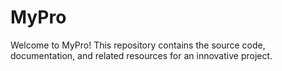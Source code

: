 # MyPro
Welcome to MyPro! This repository contains the source code, documentation, and related resources for an innovative project.
